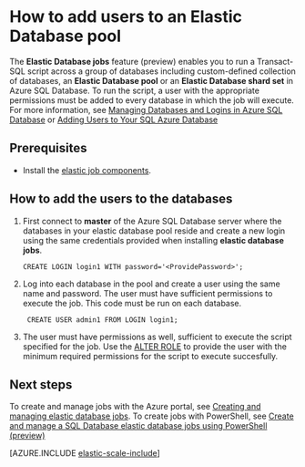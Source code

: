 <properties 
    pageTitle="How to add a users to an elastic database pool" 
    description="You must add a user with privileges to each db in the pool" 
    metaKeywords="azure sql database elastic databases credentials" 
    services="sql-database" documentationCenter=""  
    manager="jeffreyg" 
    authors="ddove"/>

<tags 
    ms.service="sql-database" 
    ms.workload="sql-database" 
    ms.tgt_pltfrm="na" 
    ms.devlang="na" 
    ms.topic="article" 
    ms.date="11/03/2015" 
    ms.author="ddove; sidneyh" />

# How to add users to an Elastic Database pool

The **Elastic Database jobs** feature (preview) enables you to run a Transact-SQL script across a group of databases including custom-defined collection of databases, an **Elastic Database pool** or an **Elastic Database shard set** in Azure SQL Database. To run the script, a user with the appropriate permissions must be added to every database in which the job will execute. For more information, see [Managing Databases and Logins in Azure SQL Database](sql-database-manage-logins.md) or [Adding Users to Your SQL Azure Database](http://azure.microsoft.com/blog/2010/06/21/adding-users-to-your-sql-azure-database/)

## Prerequisites
* Install the [elastic job components](sql-database-elastic-jobs-service-installation.md). 

## How to add the users to the databases

1.  First connect to **master** of the Azure SQL Database server where the databases in your elastic database pool reside and create a new login using the same credentials provided when installing **elastic database jobs**.

        CREATE LOGIN login1 WITH password='<ProvidePassword>';

2. Log into each database in the pool and create a user using the same name and password. The user must have sufficient permissions to execute the job. This code must be run on each database.

        CREATE USER admin1 FROM LOGIN login1;
        
3. The user must have permissions as well, sufficient to execute the script specified for the job. Use the [ALTER ROLE](https://msdn.microsoft.com/library/ms189775.aspx) to provide the user with the minimum required permissions for the script to execute succesfully. 

## Next steps

To create and manage jobs with the Azure portal, see [Creating and managing elastic database jobs](sql-database-elastic-jobs-create-and-manage.md). To create jobs with PowerShell, see [Create and manage a SQL Database elastic database jobs using PowerShell (preview)](sql-database-elastic-jobs-powershell.md)

[AZURE.INCLUDE [elastic-scale-include](../../includes/elastic-scale-include.md)]

<!--Image references-->
[1]: ./media/sql-database-elastic-jobs-overview/elastic-jobs.png
<!--anchors-->

 
